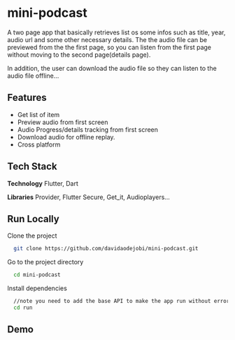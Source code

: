 
# mini-podcast

A two page app that basically retrieves list os some infos such as title, year, audio url and some other necessary details. The the audio file can be previewed from the the first page, so you can listen from the first page without moving to the second page(details page). 

In addition, the user can download the audio file so they can listen to the audio file offline...


## Features

- Get list of item
- Preview audio from first screen
- Audio Progress/details tracking from first screen
- Download audio for offline replay.
- Cross platform


## Tech Stack

**Technology** Flutter, Dart

**Libraries** Provider, Flutter Secure, Get_it, Audioplayers...


## Run Locally

Clone the project





```bash
  git clone https://github.com/davidaodejobi/mini-podcast.git
```

Go to the project directory

```bash
  cd mini-podcast
```

Install dependencies

```bash
  //note you need to add the base API to make the app run without error...
  cd run
```


## Demo



